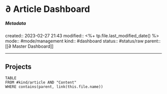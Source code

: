 # ∂ Article Dashboard

##### Metadata
created:: 2023-02-27 21:43
modified:: <%+ tp.file.last_modified_date() %>
mode:: #mode/management
kind:: #dashboard 
status:: #status/raw
parent:: [[∂ Master Dashboard]]
***
## Projects

```dataview
TABLE
FROM #kind/article AND "Content" 
WHERE contains(parent, link(this.file.name))
```

